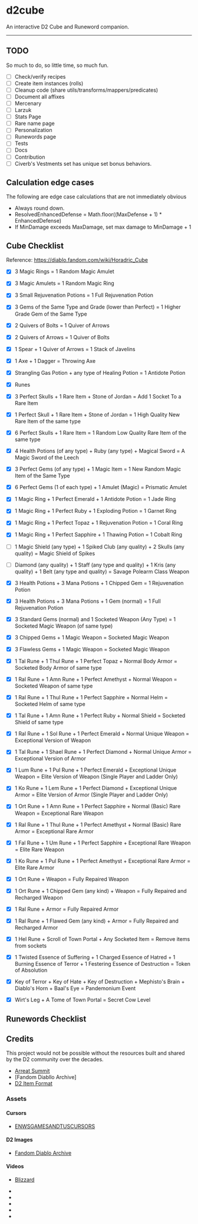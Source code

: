 # d2cube

An interactive D2 Cube and Runeword companion.

---

## TODO
So much to do, so little time, so much fun.

- [ ] Check/verify recipes
- [ ] Create item instances (rolls)
- [ ] Cleanup code (share utils/transforms/mappers/predicates)
- [ ] Document all affixes
- [ ] Mercenary
- [ ] Larzuk
- [ ] Stats Page
- [ ] Rare name page
- [ ] Personalization
- [ ] Runewords page
- [ ] Tests
- [ ] Docs
- [ ] Contribution
- [ ] Civerb's Vestments set has unique set bonus behaviors.

## Calculation edge cases

The following are edge case calculations that are not immediately obvious
- Always round down.
- ResolvedEnhancedDefense = Math.floor((MaxDefense + 1) * EnhancedDefense)
- If MinDamage exceeds MaxDamage, set max damage to MinDamage + 1

## Cube Checklist

Reference: https://diablo.fandom.com/wiki/Horadric_Cube

- [x] 3 Magic Rings = 1 Random Magic Amulet
- [x] 3 Magic Amulets = 1 Random Magic Ring
- [x] 3 Small Rejuvenation Potions = 1 Full Rejuvenation Potion
- [x] 3 Gems of the Same Type and Grade (lower than Perfect) = 1 Higher Grade Gem of the Same Type
- [x] 2 Quivers of Bolts = 1 Quiver of Arrows
- [x] 2 Quivers of Arrows = 1 Quiver of Bolts
- [x] 1 Spear + 1 Quiver of Arrows = 1 Stack of Javelins
- [x] 1 Axe + 1 Dagger = Throwing Axe
- [x] Strangling Gas Potion + any type of Healing Potion = 1 Antidote Potion
- [x] Runes
- [x] 3 Perfect Skulls + 1 Rare Item + Stone of Jordan = Add 1 Socket To a Rare Item
- [x] 1 Perfect Skull + 1 Rare Item + Stone of Jordan = 1 High Quality New Rare Item of the same type
- [x] 6 Perfect Skulls + 1 Rare Item = 1 Random Low Quality Rare Item of the same type
- [x] 4 Health Potions (of any type) + Ruby (any type) + Magical Sword = A Magic Sword of the Leech
- [x] 3 Perfect Gems (of any type) + 1 Magic Item = 1 New Random Magic Item of the Same Type
- [x] 6 Perfect Gems (1 of each type) + 1 Amulet (Magic) = Prismatic Amulet
- [x] 1 Magic Ring + 1 Perfect Emerald + 1 Antidote Potion = 1 Jade Ring
- [x] 1 Magic Ring + 1 Perfect Ruby + 1 Exploding Potion = 1 Garnet Ring
- [x] 1 Magic Ring + 1 Perfect Topaz + 1 Rejuvenation Potion = 1 Coral Ring
- [x] 1 Magic Ring + 1 Perfect Sapphire + 1 Thawing Potion = 1 Cobalt Ring
- [ ] 1 Magic Shield (any type) + 1 Spiked Club (any quality) + 2 Skulls (any quality) = Magic Shield of Spikes
- [ ] Diamond (any quality) + 1 Staff (any type and quality) + 1 Kris (any quality) + 1 Belt (any type and quality) = Savage Polearm Class Weapon
- [x] 3 Health Potions + 3 Mana Potions + 1 Chipped Gem = 1 Rejuvenation Potion
- [x] 3 Health Potions + 3 Mana Potions + 1 Gem (normal) = 1 Full Rejuvenation Potion
- [x] 3 Standard Gems (normal) and 1 Socketed Weapon (Any Type) = 1 Socketed Magic Weapon (of same type)
- [x] 3 Chipped Gems + 1 Magic Weapon = Socketed Magic Weapon
- [x] 3 Flawless Gems + 1 Magic Weapon = Socketed Magic Weapon
- [x] 1 Tal Rune + 1 Thul Rune + 1 Perfect Topaz + Normal Body Armor = Socketed Body Armor of same type
- [x] 1 Ral Rune + 1 Amn Rune + 1 Perfect Amethyst + Normal Weapon = Socketed Weapon of same type
- [x] 1 Ral Rune + 1 Thul Rune + 1 Perfect Sapphire + Normal Helm = Socketed Helm of same type
- [x] 1 Tal Rune + 1 Amn Rune + 1 Perfect Ruby + Normal Shield = Socketed Shield of same type
- [x] 1 Ral Rune + 1 Sol Rune + 1 Perfect Emerald + Normal Unique Weapon = Exceptional Version of Weapon
- [x] 1 Tal Rune + 1 Shael Rune + 1 Perfect Diamond + Normal Unique Armor = Exceptional Version of Armor
- [x] 1 Lum Rune + 1 Pul Rune + 1 Perfect Emerald + Exceptional Unique Weapon = Elite Version of Weapon (Single Player and Ladder Only)
- [x] 1 Ko Rune + 1 Lem Rune + 1 Perfect Diamond + Exceptional Unique Armor = Elite Version of Armor (Single Player and Ladder Only)
- [x] 1 Ort Rune + 1 Amn Rune + 1 Perfect Sapphire + Normal (Basic) Rare Weapon = Exceptional Rare Weapon
- [x] 1 Ral Rune + 1 Thul Rune + 1 Perfect Amethyst + Normal (Basic) Rare Armor = Exceptional Rare Armor
- [x] 1 Fal Rune + 1 Um Rune + 1 Perfect Sapphire + Exceptional Rare Weapon = Elite Rare Weapon
- [x] 1 Ko Rune + 1 Pul Rune + 1 Perfect Amethyst + Exceptional Rare Armor = Elite Rare Armor
- [x] 1 Ort Rune + Weapon = Fully Repaired Weapon
- [x] 1 Ort Rune + 1 Chipped Gem (any kind) + Weapon = Fully Repaired and Recharged Weapon
- [x] 1 Ral Rune + Armor = Fully Repaired Armor
- [x] 1 Ral Rune + 1 Flawed Gem (any kind) + Armor = Fully Repaired and Recharged Armor
- [x] 1 Hel Rune + Scroll of Town Portal + Any Socketed Item = Remove items from sockets
- [x] 1 Twisted Essence of Suffering + 1 Charged Essence of Hatred + 1 Burning Essence of Terror + 1 Festering Essence of Destruction = Token of Absolution
- [x] Key of Terror + Key of Hate + Key of Destruction + Mephisto's Brain + Diablo's Horn + Baal's Eye = Pandemonium Event
- [x] Wirt's Leg + A Tome of Town Portal = Secret Cow Level


## Runewords Checklist

## Credits

This project would not be possible without the resources built and shared by the D2 community over the decades.

- [Arreat Summit]
- [Fandom Diabllo Archive]
- [D2 Item Format]

### Assets

#### Cursors
- [ENWSGAMESANDTUSCURSORS]

#### D2 Images
- [Fandom Diablo Archive]

#### Videos
- [Blizzard]

<!-- refs -->
- [Arreat Summit]: http://classic.battle.net/diablo2exp/
- [Blizzard]: https://diablo2.blizzard.com/en-us/
- [Fandom Diablo Archive]: https://diablo-archive.fandom.com
- [D2 Item Format]: https://squeek502.github.io/d2itemreader/
- [ENWSGAMESANDTUSCURSORS]: http://www.rw-designer.com/cursor-set/diablo-2-cursor-set-zip
